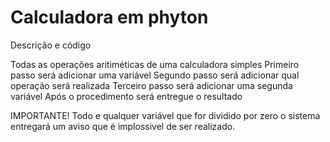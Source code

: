 # Calculadora em phyton
 Descrição e código

 Todas as operações aritiméticas de uma calculadora simples
 Primeiro passo será adicionar uma variável 
 Segundo passo será adicionar qual operação será realizada
 Terceiro passo será adicionar uma segunda variável
 Após o procedimento será entregue o resultado

 IMPORTANTE!
 Todo e qualquer variável que for dividido por zero o sistema entregará um aviso que é implossivel de ser realizado.
